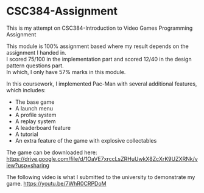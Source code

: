 # CSC384-Assignment
This is my attempt on CSC384-Introduction to Video Games Programming Assignment  

This module is 100% assignment based where my result depends on the assignment I handed in.  
I scored 75/100 in the implementation part and scored 12/40 in the design pattern questions part.  
In which, I only have 57% marks in this module.  

In this coursework, I implemented Pac-Man with several additional features, which includes:  
- The base game  
- A launch menu  
- A profile system  
- A replay system  
- A leaderboard feature
- A tutorial  
- An extra feature of the game with explosive collectables  
  
The game can be downloaded here:  
https://drive.google.com/file/d/1OaVE7xrccLsZRHuUwkX8ZcXrK9UZXRNk/view?usp=sharing  

The following video is what I submitted to the university to demonstrate my game.
https://youtu.be/7WhR0CRPDoM
